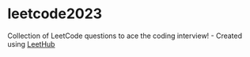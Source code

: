 # leetcode2023
Collection of LeetCode questions to ace the coding interview! - Created using [LeetHub](https://github.com/QasimWani/LeetHub)
